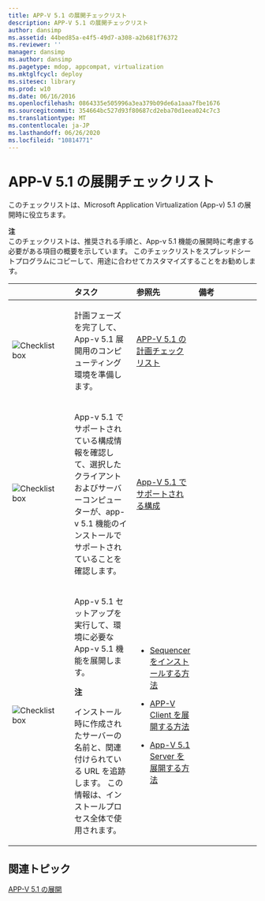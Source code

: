 ```yaml
---
title: APP-V 5.1 の展開チェックリスト
description: APP-V 5.1 の展開チェックリスト
author: dansimp
ms.assetid: 44bed85a-e4f5-49d7-a308-a2b681f76372
ms.reviewer: ''
manager: dansimp
ms.author: dansimp
ms.pagetype: mdop, appcompat, virtualization
ms.mktglfcycl: deploy
ms.sitesec: library
ms.prod: w10
ms.date: 06/16/2016
ms.openlocfilehash: 0864335e505996a3ea379b09de6a1aaa7fbe1676
ms.sourcegitcommit: 354664bc527d93f80687cd2eba70d1eea024c7c3
ms.translationtype: MT
ms.contentlocale: ja-JP
ms.lasthandoff: 06/26/2020
ms.locfileid: "10814771"
---
```

# APP-V 5.1 の展開チェックリスト


このチェックリストは、Microsoft Application Virtualization (App-v) 5.1 の展開時に役立ちます。

**注**  
このチェックリストは、推奨される手順と、App-v 5.1 機能の展開時に考慮する必要がある項目の概要を示しています。 このチェックリストをスプレッドシートプログラムにコピーして、用途に合わせてカスタマイズすることをお勧めします。



<table>
<colgroup>
<col width="25%" />
<col width="25%" />
<col width="25%" />
<col width="25%" />
</colgroup>
<thead>
<tr class="header">
<th align="left"></th>
<th align="left">タスク</th>
<th align="left">参照先</th>
<th align="left">備考</th>
</tr>
</thead>
<tbody>
<tr class="odd">
<td align="left"><img src="images/checklistbox.gif" alt="Checklist box" /></td>
<td align="left"><p>計画フェーズを完了して、App-v 5.1 展開用のコンピューティング環境を準備します。</p></td>
<td align="left"><p><a href="app-v-51-planning-checklist.md" data-raw-source="[App-V 5.1 Planning Checklist](app-v-51-planning-checklist.md)">APP-V 5.1 の計画チェックリスト</a></p></td>
<td align="left"><p></p></td>
</tr>
<tr class="even">
<td align="left"><img src="images/checklistbox.gif" alt="Checklist box" /></td>
<td align="left"><p>App-v 5.1 でサポートされている構成情報を確認して、選択したクライアントおよびサーバーコンピューターが、app-v 5.1 機能のインストールでサポートされていることを確認します。</p></td>
<td align="left"><p><a href="app-v-51-supported-configurations.md" data-raw-source="[App-V 5.1 Supported Configurations](app-v-51-supported-configurations.md)">App-V 5.1 でサポートされる構成</a></p></td>
<td align="left"><p></p></td>
</tr>
<tr class="odd">
<td align="left"><img src="images/checklistbox.gif" alt="Checklist box" /></td>
<td align="left"><p>App-v 5.1 セットアップを実行して、環境に必要な App-v 5.1 機能を展開します。</p>
<div class="alert">
<strong>注</strong><br/><p>インストール時に作成されたサーバーの名前と、関連付けられている URL を追跡します。 この情報は、インストールプロセス全体で使用されます。</p>
</div>
<div>

</div></td>
<td align="left"><p></p>
<ul>
<li><p><a href="how-to-install-the-sequencer-51beta-gb18030.md" data-raw-source="[How to Install the Sequencer](how-to-install-the-sequencer-51beta-gb18030.md)">Sequencer をインストールする方法</a></p></li>
<li><p><a href="how-to-deploy-the-app-v-client-51gb18030.md" data-raw-source="[How to Deploy the App-V Client](how-to-deploy-the-app-v-client-51gb18030.md)">APP-V Client を展開する方法</a></p></li>
<li><p><a href="how-to-deploy-the-app-v-51-server.md" data-raw-source="[How to Deploy the App-V 5.1 Server](how-to-deploy-the-app-v-51-server.md)">App-V 5.1 Server を展開する方法</a></p></li>
</ul></td>
<td align="left"><p></p></td>
</tr>
</tbody>
</table>








## 関連トピック


[APP-V 5.1 の展開](deploying-app-v-51.md)









